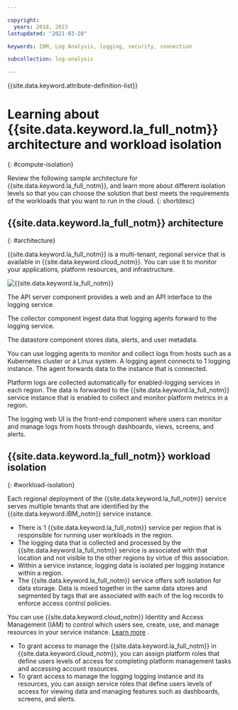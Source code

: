 ```yaml
---

copyright:
  years: 2018, 2023
lastupdated: "2021-03-28"

keywords: IBM, Log Analysis, logging, security, connection

subcollection: log-analysis

---
```


{{site.data.keyword.attribute-definition-list}}

# Learning about {{site.data.keyword.la_full_notm}} architecture and workload isolation
{: #compute-isolation}

Review the following sample architecture for {{site.data.keyword.la_full_notm}}, and learn more about different isolation levels so that you can choose the solution that best meets the requirements of the workloads that you want to run in the cloud.
{: shortdesc}



## {{site.data.keyword.la_full_notm}} architecture
{: #architecture}

{{site.data.keyword.la_full_notm}} is a multi-tenant, regional service that is available in {{site.data.keyword.cloud_notm}}. You can use it to monitor your applications, platform resources, and infrastructure.


![{{site.data.keyword.la_full_notm}}](../images/Logging-arch.png "{{site.data.keyword.la_full_notm}} high level architecture")

The API server component provides a web and an API interface to the logging service.

The collector component ingest data that logging agents forward to the logging service.

The datastore component stores data, alerts, and user metadata.

You can use logging agents to monitor and collect logs from hosts such as a Kubernetes cluster or a Linux system. A logging agent connects to 1 logging instance. The agent forwards data to the instance that is connected.

Platform logs are collected automatically for enabled-logging services in each region. The data is forwarded to the {{site.data.keyword.la_full_notm}} service instance that is enabled to collect and monitor platform metrics in a region.

The logging web UI is the front-end component where users can monitor and manage logs from hosts through dashboards, views, screens, and alerts.



## {{site.data.keyword.la_full_notm}} workload isolation
{: #workload-isolation}

Each regional deployment of the {{site.data.keyword.la_full_notm}} service serves multiple tenants that are identified by the {{site.data.keyword.IBM_notm}} service instance.

* There is 1 {{site.data.keyword.la_full_notm}} service per region that is responsible for running user workloads in the region.
* The logging data that is collected and processed by the {{site.data.keyword.la_full_notm}} service is associated with that location and not visible to the other regions by virtue of this association.
* Within a service instance, logging data is isolated per logging instance within a region.
* The {{site.data.keyword.la_full_notm}} service offers soft isolation for data storage. Data is mixed together in the same data stores and segmented by tags that are associated with each of the log records to enforce access control policies.

You can use {{site.data.keyword.cloud_notm}} Identity and Access Management (IAM) to control which users see, create, use, and manage resources in your service instance. [Learn more](/docs/log-analysis?topic=log-analysis-work_iam)
.
* To grant access to manage the {{site.data.keyword.la_full_notm}} in {{site.data.keyword.cloud_notm}}, you can assign platform roles that define users levels of access for completing platform management tasks and accessing account resources.
* To grant access to manage the logging logging instance and its resources, you can assign service roles that define users levels of access for viewing data and managing features such as dashboards, screens, and alerts.
